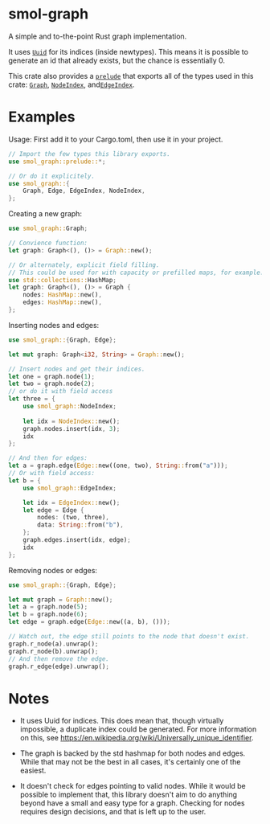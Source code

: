 # smol-graph

A simple and to-the-point Rust graph implementation.

It uses [`Uuid`][Uuid] for its indices (inside newtypes).
This means it is possible to generate an id that already exists,
but the chance is essentially 0.

This crate also provides a [`prelude`][prelude] that exports all of the
types used in this crate: [`Graph`][Graph], [`NodeIndex`][NodeIndex], 
and[`EdgeIndex`][EdgeIndex].

# Examples

Usage:
First add it to your Cargo.toml, then use it in your project.
```rust
// Import the few types this library exports.
use smol_graph::prelude::*;
```
```rust
// Or do it explicitely.
use smol_graph::{
    Graph, Edge, EdgeIndex, NodeIndex,
};
```

Creating a new graph:
```rust
use smol_graph::Graph;

// Convience function:
let graph: Graph<(), ()> = Graph::new();

// Or alternately, explicit field filling.
// This could be used for with capacity or prefilled maps, for example.
use std::collections::HashMap;
let graph: Graph<(), ()> = Graph {
    nodes: HashMap::new(),
    edges: HashMap::new(),
};
```

Inserting nodes and edges:
```rust
use smol_graph::{Graph, Edge};

let mut graph: Graph<i32, String> = Graph::new();

// Insert nodes and get their indices.
let one = graph.node(1);
let two = graph.node(2);
// or do it with field access
let three = {
    use smol_graph::NodeIndex;
    
    let idx = NodeIndex::new();
    graph.nodes.insert(idx, 3);
    idx
};

// And then for edges:
let a = graph.edge(Edge::new((one, two), String::from("a")));
// Or with field access:
let b = {
    use smol_graph::EdgeIndex;

    let idx = EdgeIndex::new();
    let edge = Edge {
        nodes: (two, three),
        data: String::from("b"),
    };
    graph.edges.insert(idx, edge);
    idx
};
```

Removing nodes or edges:
```rust
use smol_graph::{Graph, Edge};

let mut graph = Graph::new();
let a = graph.node(5);
let b = graph.node(6);
let edge = graph.edge(Edge::new((a, b), ()));

// Watch out, the edge still points to the node that doesn't exist.
graph.r_node(a).unwrap();
graph.r_node(b).unwrap();
// And then remove the edge.
graph.r_edge(edge).unwrap();
```

# Notes

* It uses Uuid for indices. This does mean that, though virtually impossible,
a duplicate index could be generated. For more information on this, see
<https://en.wikipedia.org/wiki/Universally_unique_identifier>.

* The graph is backed by the std hashmap for both nodes and edges.
While that may not be the best in all cases, it's certainly one of the easiest.

* It doesn't check for edges pointing to valid nodes.
While it would be possible to implement that, this library doesn't aim to 
do anything beyond have a small and easy type for a graph.
Checking for nodes requires design decisions, and that is left up to the user.

[Uuid]: https://docs.rs/uuid/
[prelude]: https://docs.rs/smol-graph/*/smol_graph/prelude/index.html
[Graph]: https://docs.rs/smol-graph/*/smol_graph/struct.Graph.html
[NodeIndex]: https://docs.rs/smol-graph/*/smol_graph/struct.NodeIndex.html
[EdgeIndex]: https://docs.rs/smol-graph/*/smol_graph/struct.EdgeIndex.html